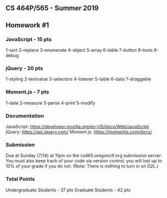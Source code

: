 ## CS 464P/565 - Summer 2019
## Homework #1

### JavaScript - 15 pts

1-sort
2-replace
3-enumerate
4-object
5-array
6-table
7-button
8-tools
9-debug

### jQuery - 20 pts

1-styling
2-textvalue
3-selectors
4-listener
5-table
6-data
7-draggable

### Moment.js - 7 pts

1-date
2-measure
3-parse
4-print
5-modify

### Documentation

JavaScript: https://developer.mozilla.org/en-US/docs/Web/JavaScript
jQuery: https://api.jquery.com/
Moment.js: https://momentjs.com/docs/

### Submission

Due at Sunday (7/14) at 11pm on the cs465.oregonctf.org submission server. You must also keep track of your code via version control; you will lost up to 10% of your grade if you do not. (Note: There is nothing to turn in on D2L.)

### Total Points

Undergraduate Students - 37 pts
Graduate Students - 42 pts
